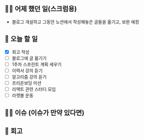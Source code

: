 ## ✍🏻 어제 했던 일(스크럼용)

- 블로그 개설하고 그동안 노션에서 작성해놓은 글들을 옮기고, 보완 예정

## 📑 오늘 할 일
- [X] 회고 작성
- [ ] 블로그에 글 옮기기
- [ ] 1주차 스프린트 계획 세우기
- [ ] 이력서 강의 듣기
- [ ] 알고리즘 강의 듣기
- [ ] 프리온보딩 미션
- [ ] 리액트 관련 스터디 모임
- [ ] 라켓볼 운동

## 🙏🏻 이슈 (이슈가 만약 있다면)



## 💬 회고
